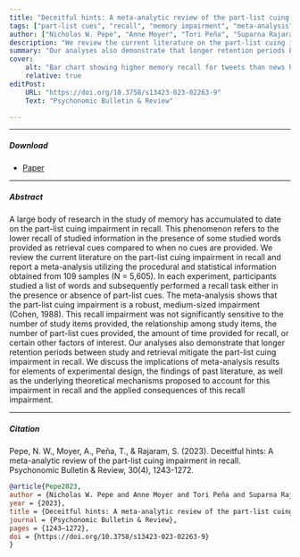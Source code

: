 ```yaml
---
title: "Deceitful hints: A meta-analytic review of the part-list cuing impairment in recall" 
tags: ["part-list cues", "recall", "memory impairment", "meta-analysis"]
author: ["Nicholas W. Pepe", "Anne Moyer", "Tori Peña", "Suparna Rajaram"]
description: "We review the current literature on the part-list cuing impairment in recall and report a meta-analysis utilizing the procedural and statistical information obtained from 109 samples (N = 5,605). In each experiment, participants studied a list of words and subsequently performed a recall task either in the presence or absence of part-list cues." 
summary: "Our analyses also demonstrate that longer retention periods between study and retrieval mitigate the part-list cuing impairment in recall. We discuss the implications of meta-analysis results for elements of experimental design, the findings of past literature, as well as the underlying theoretical mechanisms proposed to account for this impairment in recall and the applied consequences of this recall impairment."
cover:
    alt: "Bar chart showing higher memory recall for tweets than news headlines"
    relative: true
editPost:
    URL: "https://doi.org/10.3758/s13423-023-02263-9"
    Text: "Psychonomic Bulletin & Review"

---
```


---

##### Download

+ [Paper](Pepe-et-al.-2023.pdf)

---

##### Abstract

A large body of research in the study of memory has accumulated to date on the part-list cuing impairment in recall. This phenomenon refers to the lower recall of studied information in the presence of some studied words provided as retrieval cues compared to when no cues are provided. We review the current literature on the part-list cuing impairment in recall and report a meta-analysis utilizing the procedural and statistical information obtained from 109 samples (N = 5,605). In each experiment, participants studied a list of words and subsequently performed a recall task either in the presence or absence of part-list cues. The meta-analysis shows that the part-list cuing impairment is a robust, medium-sized impairment (Cohen, 1988). This recall impairment was not significantly sensitive to the number of study items provided, the relationship among study items, the number of part-list cues provided, the amount of time provided for recall, or certain other factors of interest. Our analyses also demonstrate that longer retention periods between study and retrieval mitigate the part-list cuing impairment in recall. We discuss the implications of meta-analysis results for elements of experimental design, the findings of past literature, as well as the underlying theoretical mechanisms proposed to account for this impairment in recall and the applied
consequences of this recall impairment.

---

##### Citation

Pepe, N. W., Moyer, A., Peña, T., & Rajaram, S. (2023). Deceitful hints: A meta-analytic review of the part-list cuing impairment in recall. Psychonomic Bulletin & Review, 30(4), 1243-1272.

```BibTeX
@article{Pepe2023,
author = {Nicholas W. Pepe and Anne Moyer and Tori Peña and Suparna Rajaram},
year = {2023},
title = {Deceitful hints: A meta-analytic review of the part-list cuing impairment in recall},
journal = {Psychonomic Bulletin & Review},
pages = {1243–1272},
doi = {https://doi.org/10.3758/s13423-023-02263-9}
}